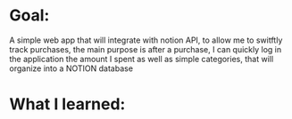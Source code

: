 

# Goal:

A simple web app that will integrate with notion API, to allow me to switftly track purchases, the main purpose is after a purchase, I can quickly log in the application the amount I spent as well as simple categories, that will organize into a NOTION database


# What I learned:
